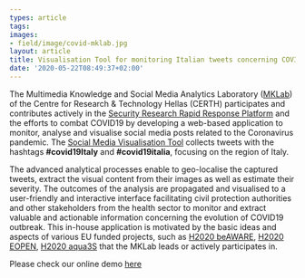 ```yaml
---
types: article
tags:
images: 
- field/image/covid-mklab.jpg
layout: article
title: Visualisation Tool for monitoring Italian tweets concerning COVID19
date: '2020-05-22T08:49:37+02:00'
---
```

<p>
The Multimedia Knowledge and Social Media Analytics Laboratory (<a href="https://mklab.iti.gr/" target="blank">MKLab</a>) of the Centre for Research & Technology Hellas (CERTH) participates and contributes actively in the <a href="https://sec3r.com/" target="blank">Security Research Rapid Response Platform</a> and the efforts to combat COVID19 by developing a web-based application to monitor, analyse and visualise social media posts related to the Coronavirus pandemic. The <a href="http://beaware-server.mklab.iti.gr:3000/" target="blank">Social Media Visualisation Tool</a> collects tweets with the hashtags <b>#covid19Italy</b> and <b>#covid19italia</b>, focusing on the region of Italy. 
</p>
<p>
The advanced analytical processes enable to geo-localise the captured tweets, extract the visual content from their images as well as estimate their severity. The outcomes of the analysis are propagated and visualised to a user-friendly and interactive interface facilitating civil protection authorities and other stakeholders from the health sector to monitor and extract valuable and actionable information concerning the evolution of COVID19 outbreak. This in-house application is motivated by the basic ideas and aspects of various EU funded projects, such as <a href="https://beaware-project.eu/" target="blank">H2020 beAWARE</a>, <a href="https://eopen-project.eu/" target="blank">H2020 EOPEN</a>, <a href="https://aqua3s.eu/" target="blank">H2020 aqua3S</a> that the MKLab leads or actively participates in.    
</p>
Please check our online demo <a href="http://beaware-server.mklab.iti.gr:3000/" target="blank">here</a>
